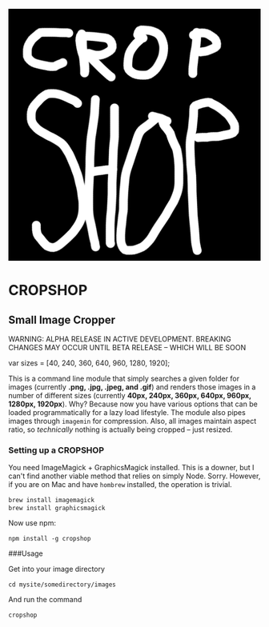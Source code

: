 ![cropshop logo](https://raw.githubusercontent.com/edweena/cropshop/master/logo.png)


# CROPSHOP
## Small Image Cropper

WARNING: ALPHA RELEASE IN ACTIVE DEVELOPMENT. BREAKING CHANGES MAY OCCUR UNTIL BETA RELEASE – WHICH WILL BE SOON

var sizes = [40, 240, 360, 640, 960, 1280, 1920];

This is a command line module that simply searches a given folder for images (currently **.png, .jpg, .jpeg, and .gif**) and renders those images in a number of different sizes (currently **40px, 240px, 360px, 640px, 960px, 1280px, 1920px**). Why? Because now you have various options that can be loaded programmatically for a lazy load lifestyle. The module also pipes images through `imagemin` for compression. Also, all images maintain aspect ratio, so *technically* nothing is actually being cropped – just resized. 


### Setting up a CROPSHOP

You need ImageMagick + GraphicsMagick installed. This is a downer, but I can't find another viable method that relies on simply Node. Sorry. However, if you are on Mac and have `hombrew` installed, the operation is trivial.

```
brew install imagemagick
brew install graphicsmagick
```

Now use npm:
```
npm install -g cropshop
```

###Usage

Get into your image directory

```
cd mysite/somedirectory/images
```

And run the command

```
cropshop
```



